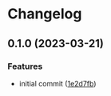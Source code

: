 # Changelog

## 0.1.0 (2023-03-21)

### Features

- initial commit ([1e2d7fb](https://github.com/liblaf/taichi-extras/commit/1e2d7fb032c06b540ed457173acaa31e615655b3))
